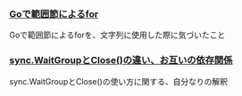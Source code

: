 ### [Goで範囲節によるfor](https://github.com/DaisukeKarasawa/go/tree/master/for_range)

Goで範囲節によるforを、文字列に使用した際に気づいたこと

### [sync.WaitGroupとClose()の違い、お互いの依存関係]()

sync.WaitGroupとClose()の使い方に関する、自分なりの解釈